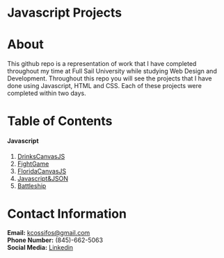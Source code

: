 # Javascript Projects

# About  
This github repo is a representation of work that I have completed throughout my time at Full Sail University while studying Web Design and Development. Throughout this repo you will see the projects that I have done using Javascript, HTML and CSS. Each of these projects were completed within two days.

# Table of Contents  
#### Javascript
1) [DrinksCanvasJS](https://github.com/kcossifos/Javascript/tree/master/DrinksCanvasJS)  
2) [FightGame](https://github.com/kcossifos/Javascript/tree/master/FightGame)    
3) [FloridaCanvasJS](https://github.com/kcossifos/Javascript/tree/master/FloridaCanvasJS)    
4) [Javascript&JSON](https://github.com/kcossifos/Javascript/tree/master/Javascript%26JSON)    
5) [Battleship](https://github.com/kcossifos/Javascript/tree/master/battleship)  

# Contact Information    
**Email:** kcossifos@gmail.com  
**Phone Number:** (845)-662-5063  
**Social Media:** [Linkedin](https://www.linkedin.com/in/kcossifos/)  
